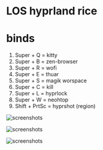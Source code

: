 # LOS hyprland rice

# binds
1. Super + Q = kitty
2. Super + B = zen-browser
3. Super + R = wofi
4. Super + E = thuar
5. Super + S = magik worspace
6. Super + C = kill
7. Super + L = hyprlock
8. Super + W = neohtop
9. Shift + PrtSc = hyprshot (region)

![screenshots](./accest/2025-09-14-121737_hyprshot.png)

![screenshots](./accest/2025-09-14-121748_hyprshot.png)

![screenshots](./accest/2025-09-14-121805_hyprshot.png)
